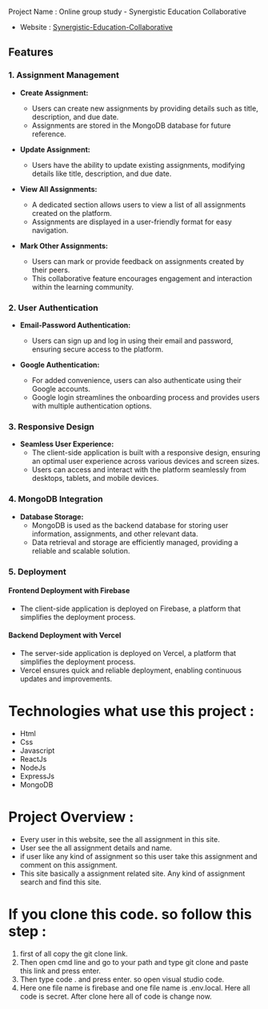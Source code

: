  <!-- Links live site : https://online-group-study-67ed0.web.app/ -->
<!-- #  Links live site : https://online-group-study-67ed0.firebaseapp.com/ -->

Project Name :  Online group study - Synergistic Education Collaborative

- Website : [Synergistic-Education-Collaborative](https://online-group-study-67ed0.firebaseapp.com/)


## Features

### 1. Assignment Management

- **Create Assignment:**
  - Users can create new assignments by providing details such as title, description, and due date.
  - Assignments are stored in the MongoDB database for future reference.

- **Update Assignment:**
  - Users have the ability to update existing assignments, modifying details like title, description, and due date.

- **View All Assignments:**
  - A dedicated section allows users to view a list of all assignments created on the platform.
  - Assignments are displayed in a user-friendly format for easy navigation.

- **Mark Other Assignments:**
  - Users can mark or provide feedback on assignments created by their peers.
  - This collaborative feature encourages engagement and interaction within the learning community.

### 2. User Authentication

- **Email-Password Authentication:**
  - Users can sign up and log in using their email and password, ensuring secure access to the platform.

- **Google Authentication:**
  - For added convenience, users can also authenticate using their Google accounts.
  - Google login streamlines the onboarding process and provides users with multiple authentication options.

### 3. Responsive Design

- **Seamless User Experience:**
  - The client-side application is built with a responsive design, ensuring an optimal user experience across various devices and screen sizes.
  - Users can access and interact with the platform seamlessly from desktops, tablets, and mobile devices.

### 4. MongoDB Integration

- **Database Storage:**
  - MongoDB is used as the backend database for storing user information, assignments, and other relevant data.
  - Data retrieval and storage are efficiently managed, providing a reliable and scalable solution.

### 5. Deployment

#### Frontend Deployment with Firebase

  - The client-side application is deployed on Firebase, a platform that simplifies the deployment process.

#### Backend Deployment with Vercel

  - The server-side application is deployed on Vercel, a platform that simplifies the deployment process.
  - Vercel ensures quick and reliable deployment, enabling continuous updates and improvements.
    
#  Technologies what use this project :

 - Html
 - Css
 - Javascript
 - ReactJs
 - NodeJs
 - ExpressJs
 - MongoDB


#  Project Overview :

 - Every user in this website, see the all assignment in this site.
 - User see the all assignment details and name.
 - if user like any kind of assignment so this user take this assignment and comment on this assignment.
 - This site basically a assignment related site. Any kind of assignment search and find this site.

#  If you clone this code. so follow this step :
1. first of all copy the git clone link.
2. Then open cmd line and go to your path and type git clone and paste this link and press enter.
3. Then type code . and press enter. so open visual studio code.
4. Here one file name is firebase and one file name is .env.local. Here all code is secret. After clone here all of code is change now.
   
